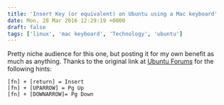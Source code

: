 ```yaml
---
title: 'Insert Key (or equivalent) on Ubuntu using a Mac keyboard'
date: Mon, 28 Mar 2016 12:29:19 +0000
draft: false
tags: ['linux', 'mac keyboard', 'Technology', 'ubuntu']
---
```


Pretty niche audience for this one, but posting it for my own benefit as much as anything. Thanks to the original link at [Ubuntu Forums](http://ubuntuforums.org/showthread.php?t=865727&s=6495873d3c823423b7008fb91d00f9c1&p=8975769#post8975769) for the following hints:

    [fn] + [return] = Insert
    [fn] + [UPARROW] = Pg Up 
    [fn] + [DOWNARROW]= Pg Down

